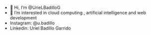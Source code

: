 - 👋 Hi, I’m @UrieLBadilloG
- 👀 I’m interested in  cloud computing ,  artificial intelligence and web development
- Instagram: @u.badillo
- Linkedin: Uriel Badillo Garrido       


<!---
UrieLBadilloG/UrieLBadilloG is a ✨ special ✨ repository because its `README.md` (this file) appears on your GitHub profile.
You can click the Preview link to take a look at your changes.
--->
